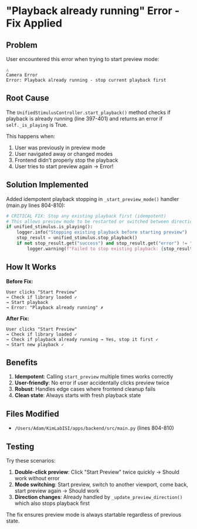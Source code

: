 # "Playback already running" Error - Fix Applied

## Problem

User encountered this error when trying to start preview mode:

```
⚠️
Camera Error
Error: Playback already running - stop current playback first
```

## Root Cause

The `UnifiedStimulusController.start_playback()` method checks if playback is already running (line 397-401) and returns an error if `self._is_playing` is True.

This happens when:
1. User was previously in preview mode
2. User navigated away or changed modes
3. Frontend didn't properly stop the playback
4. User tries to start preview again → Error!

## Solution Implemented

Added idempotent playback stopping in `_start_preview_mode()` handler (main.py lines 804-810):

```python
# CRITICAL FIX: Stop any existing playback first (idempotent)
# This allows preview mode to be restarted or switched between directions
if unified_stimulus.is_playing():
    logger.info("Stopping existing playback before starting preview")
    stop_result = unified_stimulus.stop_playback()
    if not stop_result.get("success") and stop_result.get("error") != "No playback running":
        logger.warning(f"Failed to stop existing playback: {stop_result.get('error')}")
```

## How It Works

**Before Fix:**
```
User clicks "Start Preview"
→ Check if library loaded ✓
→ Start playback
→ Error: "Playback already running" ✗
```

**After Fix:**
```
User clicks "Start Preview"
→ Check if library loaded ✓
→ Check if playback already running → Yes, stop it first ✓
→ Start new playback ✓
```

## Benefits

1. **Idempotent**: Calling `start_preview` multiple times works correctly
2. **User-friendly**: No error if user accidentally clicks preview twice
3. **Robust**: Handles edge cases where frontend cleanup fails
4. **Clean state**: Always starts with fresh playback state

## Files Modified

- `/Users/Adam/KimLabISI/apps/backend/src/main.py` (lines 804-810)

## Testing

Try these scenarios:
1. **Double-click preview**: Click "Start Preview" twice quickly → Should work without error
2. **Mode switching**: Start preview, switch to another viewport, come back, start preview again → Should work
3. **Direction changes**: Already handled by `_update_preview_direction()` which also stops playback first

The fix ensures preview mode is always startable regardless of previous state.
